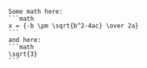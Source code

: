     Some math here:
    ```math
    x = {-b \pm \sqrt{b^2-4ac} \over 2a} 
    ```
    and here:
    ```math
    \sqrt{3}
    ```
